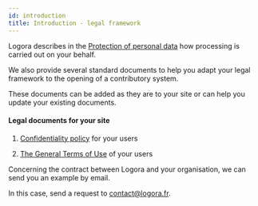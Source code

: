 ```yaml
---
id: introduction
title: Introduction - legal framework
---
```


Logora describes in the [Protection of personal data](rgpd.md) how processing is carried out on your behalf. 

We also provide several standard documents to help you adapt your legal framework to the opening of a contributory system. 

These documents can be added as they are to your site or can help you update your existing documents. 

#### Legal documents for your site

1) [Confidentiality policy](confidentiality.md) for your users
   
2) [The General Terms of Use](terms.md) of your users
   
Concerning the contract between Logora and your organisation, we can send you an example by email. 

In this case, send a request to contact@logora.fr. 
